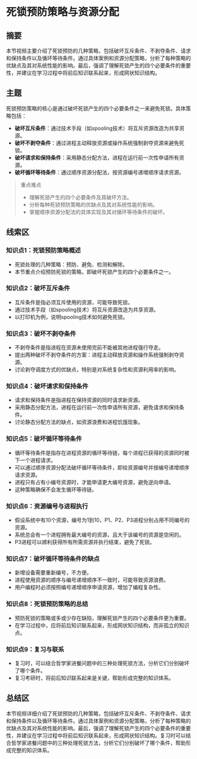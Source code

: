 # 死锁预防策略与资源分配

## 摘要

本节视频主要介绍了死锁预防的几种策略，包括破坏互斥条件、不剥夺条件、请求和保持条件以及循环等待条件。通过具体案例和资源分配策略，分析了每种策略的优缺点及其对系统性能的影响。最后，强调了理解死锁产生的四个必要条件的重要性，并建议在学习过程中将前后知识联系起来，形成网状知识结构。

## 主题

死锁预防策略的核心是通过破坏死锁产生的四个必要条件之一来避免死锁。具体策略包括：

- **破坏互斥条件**：通过技术手段（如spooling技术）将互斥资源改造为共享资源。
- **破坏不剥夺条件**：通过进程主动释放资源或操作系统强制剥夺资源来避免死锁。
- **破坏请求和保持条件**：采用静态分配方法，进程在运行前一次性申请所有资源。
- **破坏循环等待条件**：通过顺序资源分配法，按资源编号递增顺序请求资源。

> 重点难点
>
> - 理解死锁产生的四个必要条件及其破坏方法。
> - 分析每种死锁预防策略的优缺点及其对系统性能的影响。
> - 掌握顺序资源分配法的具体实现及其对循环等待条件的破坏。

## 线索区

### 知识点1：死锁预防策略概述
- 死锁处理的几种策略：预防、避免、检测和解除。
- 本节重点介绍预防死锁的策略，即破坏死锁产生的四个必要条件之一。

### 知识点2：破坏互斥条件
- 互斥条件是指必须互斥使用的资源，可能导致死锁。
- 通过技术手段（如spooling技术）将互斥资源改造为共享资源。
- 以打印机为例，说明spooling技术如何避免死锁。

### 知识点3：破坏不剥夺条件
- 不剥夺条件是指进程在资源未使用完前不能被其他进程强行夺走。
- 提出两种破坏不剥夺条件的方案：进程主动释放资源和操作系统强制剥夺资源。
- 讨论剥夺调度方式的优缺点，特别是对系统复杂性和资源利用率的影响。

### 知识点4：破坏请求和保持条件
- 请求和保持条件是指进程在保持资源的同时请求新资源。
- 采用静态分配方法，进程在运行前一次性申请所有资源，避免请求和保持条件。
- 讨论静态分配方法的缺点，如资源浪费和进程饥饿现象。

### 知识点5：破坏循环等待条件
- 循环等待条件是指存在进程资源的循环等待链，每个进程已获得的资源同时被下一个进程请求。
- 可以通过顺序资源分配法破坏循环等待条件，即给资源编号并按编号递增顺序请求资源。
- 进程只有占有小编号资源时，才能申请更大编号资源，避免逆向申请。
- 这种策略确保不会发生循环等待链。

### 知识点6：资源编号与进程执行
- 假设系统中有10个资源，编号为1到10，P1、P2、P3进程分别占用不同编号的资源。
- 系统总会有一个进程拥有最大编号的资源，且大于该编号的资源是空闲的。
- P3进程可以顺利获得所有所需资源并执行结束，避免了死锁。

### 知识点7：破坏循环等待条件的缺点
- 新增设备需要重新编号，不方便。
- 进程使用资源的顺序与编号递增顺序不一致时，可能导致资源浪费。
- 用户编程时必须按照编号递增顺序申请资源，增加了编程复杂性。

### 知识点8：死锁预防策略的总结
- 预防死锁的策略或多或少存在缺陷，理解死锁产生的四个必要条件更为重要。
- 在学习过程中，应将前后知识联系起来，形成网状知识结构，而非孤立的知识点。

### 知识点9：复习与联系
- 复习时，可以结合哲学家进餐问题中的三种处理死锁方法，分析它们分别破坏了哪个条件。
- 复习考研时，将前后知识联系起来是关键，帮助形成完整的知识体系。

## 总结区

本节视频详细介绍了死锁预防的几种策略，包括破坏互斥条件、不剥夺条件、请求和保持条件以及循环等待条件。通过具体案例和资源分配策略，分析了每种策略的优缺点及其对系统性能的影响。最后，强调了理解死锁产生的四个必要条件的重要性，并建议在学习过程中将前后知识联系起来，形成网状知识结构。复习时可以结合哲学家进餐问题中的三种处理死锁方法，分析它们分别破坏了哪个条件，帮助形成完整的知识体系。